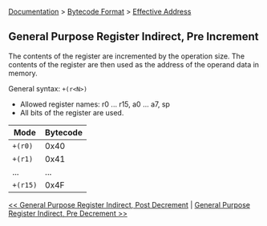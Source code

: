 [Documentation](../../README.md) > [Bytecode Format](../README.md) > [Effective Address](../EffectiveAddress.md)

## General Purpose Register Indirect, Pre Increment

The contents of the register are incremented by the operation size. The contents of the register are then used as the address of the operand data in memory.

General syntax: `+(r<N>)`

* Allowed register names: r0 ... r15, a0 ... a7, sp
* All bits of the register are used.

| Mode | Bytecode |
| - | - |
| `+(r0)` | 0x40 |
| `+(r1)` | 0x41 |
| ... | ... |
| `+(r15)` | 0x4F |

[<< General Purpose Register Indirect, Post Decrement](./p_04.md) | [General Purpose Register Indirect, Pre Decrement >>](./p_06.md)
